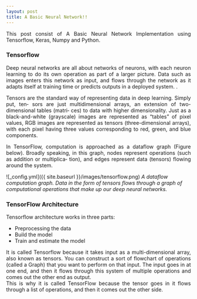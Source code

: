 ```yaml
---
layout: post
title: A Basic Neural Network!!
---
```


<p style="text-align:justify;">
This post consist of A Basic Neural Network Implementation using Tensorflow, Keras, Numpy and Python.</p>

<h3>Tensorflow</h3>

<p style="text-align:justify;">
Deep neural networks are all about networks of neurons, with each neuron learning to do its own operation as part of a larger picture. 
Data such as images enters this network as input, and flows through the network as it adapts itself at training time or predicts outputs in a deployed system.
.</p>

<p style="text-align:justify;">
Tensors are the standard way of representing data in deep learning. Simply put, ten‐ sors are just multidimensional arrays, an extension of two-dimensional 
tables (matri‐ ces) to data with higher dimensionality. Just as a black-and-white (grayscale) images are represented as “tables” of pixel values, RGB images 
are represented as tensors (three-dimensional arrays), with each pixel having three values corresponding to red, green, and blue components.</p>

<p style="text-align:justify;">
In TensorFlow, computation is approached as a dataflow graph (Figure below). Broadly speaking, in this graph, nodes represent operations (such as addition or 
multiplica‐ tion), and edges represent data (tensors) flowing around the system.</p>

![_config.yml]({{ site.baseurl }}/images/tensorflow.png)
<i>A dataflow computation graph. Data in the form of tensors flows through a graph of computational operations that make up our deep neural networks.</i>

<h3>TensorFlow Architecture</h3>

<p style="text-align:justify;">
Tensorflow architecture works in three parts:</p>

<ul>
  <li>Preprocessing the data</li>
  <li>Build the model</li>
  <li>Train and estimate the model</li>
</ul> 

<p style="text-align:justify;">
It is called Tensorflow because it takes input as a multi-dimensional array, also known as tensors. You can construct a sort of flowchart of operations (called a Graph) 
that you want to perform on that input. The input goes in at one end, and then it flows through this system of multiple operations and comes out the other end as output.
<br>
This is why it is called TensorFlow because the tensor goes in it flows through a list of operations, and then it comes out the other side.</p>
